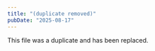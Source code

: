 ```yaml
---
title: "(duplicate removed)"
pubDate: "2025-08-17"
---
```


This file was a duplicate and has been replaced.